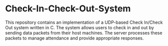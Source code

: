 # Check-In-Check-Out-System
This repository contains an implementation of a UDP-based Check In/Check Out system written in C. The system allows users to check in and out by sending data packets from their host machines. The server processes these packets to manage attendance and provide appropriate responses.
